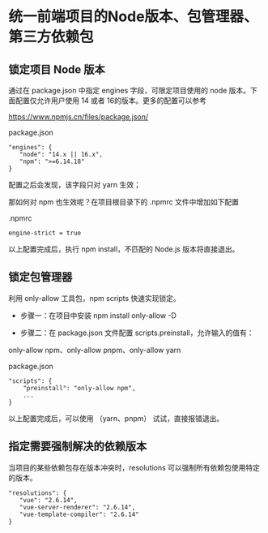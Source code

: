 # 统一前端项目的Node版本、包管理器、第三方依赖包

## 锁定项目 Node 版本

通过在 package.json 中指定 engines 字段，可限定项目使用的 node 版本。下面配置仅允许用户使用 14 或者 16的版本。更多的配置可以参考

https://www.npmjs.cn/files/package.json/

package.json 
```
"engines": {
   "node": "14.x || 16.x",
   "npm": ">=6.14.18"
}
```
配置之后会发现，该字段只对 yarn 生效；

那如何对 npm 也生效呢？在项目根目录下的 .npmrc 文件中增加如下配置

.npmrc
```
engine-strict = true
```

以上配置完成后，执行 npm install，不匹配的 Node.js 版本将直接退出。


## 锁定包管理器

利用 only-allow 工具包，npm scripts 快速实现锁定。

- 步骤一：在项目中安装 npm install only-allow -D

- 步骤二：在 package.json 文件配置 scripts.preinstall，允许输入的值有：

only-allow npm、only-allow pnpm、only-allow yarn

package.json
```
"scripts": {
    "preinstall": "only-allow npm",
    ...
}
```

以上配置完成后，可以使用 （yarn、pnpm） 试试，直接报错退出。

## 指定需要强制解决的依赖版本
当项目的某些依赖包存在版本冲突时，resolutions 可以强制所有依赖包使用特定的版本。
```
"resolutions": {
   "vue": "2.6.14",
   "vue-server-renderer": "2.6.14",
   "vue-template-compiler": "2.6.14"
}
```

